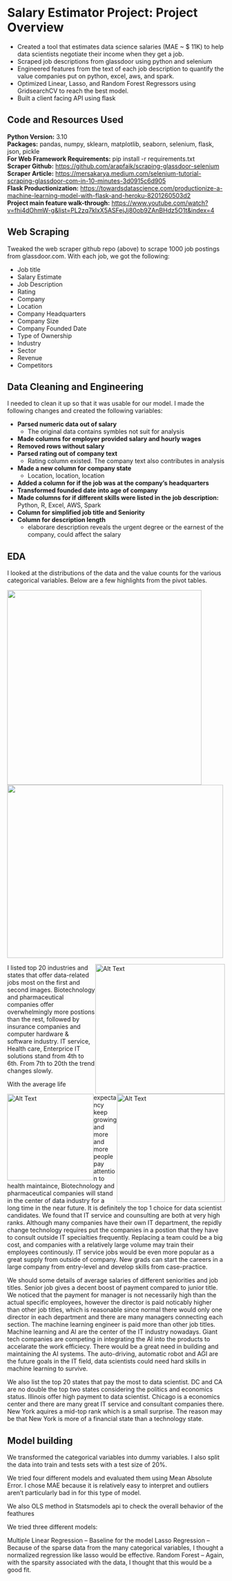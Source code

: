 # Salary Estimator Project: Project Overview

- Created a tool that estimates data science salaries (MAE ~ $ 11K) to help data scientists negotiate their income when they get a job.
- Scraped job descriptions from glassdoor using python and selenium
- Engineered features from the text of each job description to quantify the value companies put on python, excel, aws, and spark.
- Optimized Linear, Lasso, and Random Forest Regressors using GridsearchCV to reach the best model.
- Built a client facing API using flask

## Code and Resources Used

**Python Version:** 3.10 \
**Packages:** pandas, numpy, sklearn, matplotlib, seaborn, selenium, flask, json, pickle \
**For Web Framework Requirements:** pip install -r requirements.txt \
**Scraper Github:** https://github.com/arapfaik/scraping-glassdoor-selenium
**Scraper Article:** https://mersakarya.medium.com/selenium-tutorial-scraping-glassdoor-com-in-10-minutes-3d0915c6d905 \
**Flask Productionization:** https://towardsdatascience.com/productionize-a-machine-learning-model-with-flask-and-heroku-8201260503d2 \
**Project main feature walk-through:** https://www.youtube.com/watch?v=fhi4dOhmW-g&list=PL2zq7klxX5ASFejJj80ob9ZAnBHdz5O1t&index=4 

## Web Scraping

Tweaked the web scraper github repo (above) to scrape 1000 job postings from glassdoor.com. With each job, we got the following:
- Job title
- Salary Estimate
- Job Description
- Rating
- Company
- Location
- Company Headquarters
- Company Size
- Company Founded Date
- Type of Ownership
- Industry
- Sector
- Revenue
- Competitors

## Data Cleaning and Engineering

I needed to clean it up so that it was usable for our model. I made the following changes and created the following variables:

- **Parsed numeric data out of salary**
  - The original data contains symbles not suit for analysis
- **Made columns for employer provided salary and hourly wages**
- **Removed rows without salary**
- **Parsed rating out of company text**
  - Rating column existed. The company text also contributes in analysis
- **Made a new column for company state**
  - Location, location, location
- **Added a column for if the job was at the company’s headquarters**
- **Transformed founded date into age of company**
- **Made columns for if different skills were listed in the job description:** Python, R, Excel, AWS, Spark
- **Column for simplified job title and Seniority**
- **Column for description length**
  - elaborare description reveals the urgent degree or the earnest of the company, could affect the salary

## EDA

I looked at the distributions of the data and the value counts for the various categorical variables. Below are a few highlights from the pivot tables.
<p >
<img src="https://github.com/JazenH/ds_first_proj/blob/main/Industry.png" width="450" height="450" />
<img src="https://github.com/JazenH/ds_first_proj/blob/main/Job_state.png" width="500" height="400" />
</p>





<p >
  <img src="https://github.com/JazenH/ds_first_proj/blob/main/pivot_1.png" alt="Alt Text" style="float:right" width="300"/>
  <img src="https://github.com/JazenH/ds_first_proj/blob/main/pivot_2.png" alt="Alt Text" style="float:right" width="250"/>

  <img src="https://github.com/JazenH/ds_first_proj/blob/main/salary_state_top20.png" alt="Alt Text" style="float:left" width="200"/>

</p>

I listed top 20 industries and states that offer data-related jobs most on the first and second images. Biotechnology and pharmaceutical companies offer overwhelmingly more postions than the rest, followed by insurance companies and computer hardware & software industry. IT service, Health care, Enterprice IT solutions stand from 4th to 6th. From 7th to 20th the trend changes slowly. 

With the average life expectancy keep growing and more and more people pay attention to health maintaince, Biotechnology and pharmaceutical companies will stand in the center of data industry for a long time in the near future. It is definitely the top 1 choice for data scientist candidates. We found that IT service and counsulting are both at very high ranks. Although many companies have their own IT department, the repidly change technology requires put the companies in a postion that they have to consult outside IT specialties frequently. Replacing a team could be a big cost, and companies with a relatively large volume may train their employees continously. IT service jobs would be even more popular as a great supply from outside of company. New grads can start the careers in a large company from entry-level and develop skills from case-practice.

We should some details of average salaries of different seniorities and job titles. Senior job gives a decent boost of payment compared to junior title. We noticed that the payment for manager is not necessarily high than the actual specific employees, however the director is paid noticably higher than other job titles, which is reasonable since normal there would only one director in each department and there are many managers connecting each section. The machine learning engineer is paid more than other job titles. Machine learning and AI are the center of the IT industry nowadays. Giant tech companies are competing in integrating the AI into the products to accelarate the work efficiecy. There would be a great need in building and maintaining the AI systems. The auto-driving, automatic robot and AGI are the future goals in the IT field, data scientists could need hard skills in machine learning to survive.

We also list the top 20 states that pay the most to data scientist. DC and CA are no double the top two states considering the politics and economics status. Illinois offer high payment to data scientist. Chicago is a economics center and there are many great IT service and consultant companies there. New York aquires a mid-top rank which is a small surprise. The reason may be that New York is more of a financial state than a technology state.

## Model building
We transformed the categorical variables into dummy variables. I also split the data into train and tests sets with a test size of 20%.

We tried four different models and evaluated them using Mean Absolute Error. I chose MAE because it is relatively easy to interpret and outliers aren’t particularly bad in for this type of model.

We also OLS method in Statsmodels api to check the overall behavior of the feathures 

We tried three different models:

Multiple Linear Regression – Baseline for the model
Lasso Regression – Because of the sparse data from the many categorical variables, I thought a normalized regression like lasso would be effective.
Random Forest – Again, with the sparsity associated with the data, I thought that this would be a good fit.


